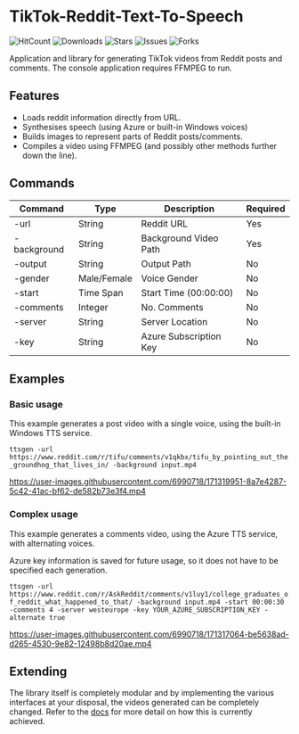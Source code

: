 # TikTok-Reddit-Text-To-Speech
![HitCount](https://hits.dwyl.com/sebheron/tiktok-reddit-text-to-speech.svg?style=flat)
![Downloads](https://img.shields.io/github/downloads/sebheron/tiktok-reddit-text-to-speech/total.svg)
![Stars](https://img.shields.io/github/stars/sebheron/tiktok-reddit-text-to-speech)
![Issues](https://img.shields.io/github/issues/sebheron/tiktok-reddit-text-to-speech)
![Forks](https://img.shields.io/github/forks/sebheron/tiktok-reddit-text-to-speech)

Application and library for generating TikTok videos from Reddit posts and comments.
The console application requires FFMPEG to run.

## Features
- Loads reddit information directly from URL.
- Synthesises speech (using Azure or built-in Windows voices)
- Builds images to represent parts of Reddit posts/comments.
- Compiles a video using FFMPEG (and possibly other methods further down the line).

## Commands
| Command      | Type         | Description            | Required     |
| ------------ | ------------ | ---------------------- | ------------ |
| -url         | String       | Reddit URL             | Yes          |
| -background  | String       | Background Video Path  | Yes          |
| -output      | String       | Output Path            | No           |
| -gender      | Male/Female  | Voice Gender           | No           |
| -start       | Time Span    | Start Time (00:00:00)  | No           |
| -comments    | Integer      | No. Comments           | No           |
| -server      | String       | Server Location        | No           |
| -key         | String       | Azure Subscription Key | No           |

## Examples
### Basic usage
This example generates a post video with a single voice, using the built-in Windows TTS service.

`ttsgen -url https://www.reddit.com/r/tifu/comments/v1qkbx/tifu_by_pointing_out_the_groundhog_that_lives_in/ -background input.mp4`

https://user-images.githubusercontent.com/6990718/171319951-8a7e4287-5c42-41ac-bf62-de582b73e3f4.mp4

### Complex usage
This example generates a comments video, using the Azure TTS service, with alternating voices.

Azure key information is saved for future usage, so it does not have to be specified each generation.

`ttsgen -url https://www.reddit.com/r/AskReddit/comments/v1luy1/college_graduates_of_reddit_what_happened_to_that/ -background input.mp4 -start 00:00:30 -comments 4 -server westeurope -key YOUR_AZURE_SUBSCRIPTION_KEY -alternate true`

https://user-images.githubusercontent.com/6990718/171317064-be5638ad-d265-4530-9e82-12498b8d20ae.mp4

## Extending
The library itself is completely modular and by implementing the various interfaces at your disposal, the videos generated can be completely changed.
Refer to the [docs](https://sebheron.github.io/tiktok-reddit-text-to-speech) for more detail on how this is currently achieved.
